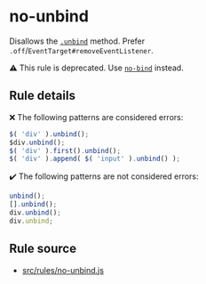 # no-unbind

Disallows the [`.unbind`](https://api.jquery.com/unbind/) method. Prefer `.off`/`EventTarget#removeEventListener`.

⚠️ This rule is deprecated. Use [`no-bind`](no-bind.md) instead.

## Rule details

❌ The following patterns are considered errors:
```js
$( 'div' ).unbind();
$div.unbind();
$( 'div' ).first().unbind();
$( 'div' ).append( $( 'input' ).unbind() );
```

✔️ The following patterns are not considered errors:
```js
unbind();
[].unbind();
div.unbind();
div.unbind;
```
## Rule source

* [src/rules/no-unbind.js](/src/rules/no-unbind.js)
